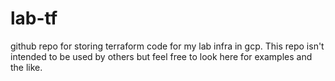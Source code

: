 # lab-tf

github repo for storing terraform code for my lab infra in gcp. This repo isn't intended to be used by others but feel
free to look here for examples and the like.